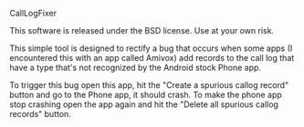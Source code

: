 CallLogFixer

This software is released under the BSD license. Use at your own risk.

This simple tool is designed to rectify a bug that occurs when some apps (I 
encountered this with an app called Amivox) add records to the call log that
have a type that's not recognized by the Android stock Phone app.

To trigger this bug open this app, hit the "Create a spurious callog record" 
button and go to the Phone app, it should crash. To make the phone app stop 
crashing open the app again and hit the "Delete all spurious callog records" 
button.
